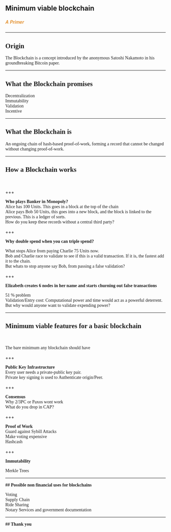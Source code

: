 ## Minimum viable blockchain
##### <span style="font-family:Helvetica Neue; font-weight:bold"><span style="color:#e49436">A Primer</span></span>

---

## <span style="font-family:Rockitt; font-weight:bold">Origin </span>
<span style="font-family:Hattori Hanzo;"> The Blockchain is a concept introduced by the anonymous Satoshi Nakamoto in his groundbreaking Bitcoin paper. </span>

---

## <span style="font-family:Rockitt; font-weight:bold"> What the Blockchain promises</span>

<span class="fragment" data-fragment-index="1" style="font-family:Hattori Hanzo;">Decentralization</span> 
<br>
<span class="fragment" data-fragment-index="2" style="font-family:Hattori Hanzo;">Immutability</span> 
<br>
<span class="fragment" data-fragment-index="3" style="font-family:Hattori Hanzo;">Validation</span> 
<br>
<span class="fragment" data-fragment-index="4" style="font-family:Hattori Hanzo;">Incentive</span>  

---

## <span style="font-family:Rockitt; font-weight:bold">What the Blockchain is</span>

<span style="font-family:Hattori Hanzo;">An ongoing chain of hash-based proof-of-work, forming a record that cannot be changed without changing proof-of-work. </span>

--- 

## <span style="font-family:Rockitt; font-weight:bold">How a Blockchain works</span>

<br>

+++ 

<span style="font-family:Rockitt; font-weight:bold">
Who plays Banker in Monopoly?
</span>
<br>

<span class="fragment" data-fragment-index="1" style="font-family:Hattori Hanzo;">
Alice has 100 Units. This goes in a block at the top of the chain
<br>
Alice pays Bob 50 Units, this goes into a new block, and the block is linked to the previous. This is a ledger of sorts.
<br>
How do you keep these records without a central third party?
</span>

+++

<span style="font-family:Rockitt; font-weight:bold">
Why double spend when you can triple spend?
</span>
<br>

<span class="fragment" data-fragment-index="1" style="font-family:Hattori Hanzo;"> What stops Alice from paying Charlie 75 Units now. </span>
<br>
<span class="fragment" data-fragment-index="2" style="font-family:Hattori Hanzo;"> Bob and Charlie race to validate to see if this is a valid transaction. If it is, the fastest add it to the chain. </span>
<br>
<span class="fragment" data-fragment-index="3" style="font-family:Hattori Hanzo;"> But whats to stop anyone say Bob, from passing a false validation?</span>

+++

<span style="font-family:Rockitt; font-weight:bold">
Elizabeth creates 6 nodes in her name and starts churning out false transactions 
</span>
<br>

<span class="fragment" data-fragment-index="1" style="font-family:Hattori Hanzo;"> 51 % problem</span>
<br>
<span class="fragment" data-fragment-index="2" style="font-family:Hattori Hanzo;"> Validation/Entry cost: Computational power and time would act as a powerful deterrent. </span>
<br>
<span class="fragment" data-fragment-index="3" style="font-family:Hattori Hanzo;"> But why would anyone want to validate expending power? </span> 

---

## <span style="font-family:Rockitt; font-weight:bold"> Minimum viable features for a basic blockchain </span>

<br>

<span style="font-family:Hattori Hanzo;"> The bare minimum any blockchain should have </span>

+++

<span style="font-family:Rockitt; font-weight:bold">
Public Key Infrastructure
</span> 
<br>
<span class="fragment" data-fragment-index="1" style="font-family:Hattori Hanzo;">Every user needs a private-public key pair.</span> 
<br>
<span class="fragment" data-fragment-index="2" style="font-family:Hattori Hanzo;">Private key signing is used to Authenticate origin/Peer. </span>

+++

<span style="font-family:Rockitt; font-weight:bold">
Consensus 
</span>
<br>
<span class="fragment" data-fragment-index="1" style="font-family:Hattori Hanzo;">Why 2/3PC or Paxos wont work </span>
<br>
<span class="fragment" data-fragment-index="2" style="font-family:Hattori Hanzo;">What do you drop in CAP? </span>

+++

<span style="font-family:Rockitt; font-weight:bold">
Proof of Work  
</span>
<br>
<span class="fragment" data-fragment-index="1" style="font-family:Hattori Hanzo;">Guard against Sybill Attacks </span>
<br>
<span class="fragment" data-fragment-index="2" style="font-family:Hattori Hanzo;">Make voting expensive </span>
<br>
<span class="fragment" data-fragment-index="3" style="font-family:Hattori Hanzo;">Hashcash </span>

+++

<span style="font-family:Rockitt; font-weight:bold">
Immutability 
</span>

<span class="fragment" data-fragment-index="1" style="font-family:Hattori Hanzo;">Merkle Trees </span>

---

<span style="font-family:Rockitt; font-weight:bold">
## Possible non financial uses for blockchains
</span>  

<span class="fragment" data-fragment-index="1" style="font-family:Hattori Hanzo;">Voting</span>
<br>
<span class="fragment" data-fragment-index="2" style="font-family:Hattori Hanzo;">Supply Chain</span>
<br>
<span class="fragment" data-fragment-index="3" style="font-family:Hattori Hanzo;">Ride Sharing</span>
<br>
<span class="fragment" data-fragment-index="4" style="font-family:Hattori Hanzo;">Notary Services and government documentation</span>

---

<span style="font-family:Rockitt; font-weight:bold">
## Thank you
</span>
